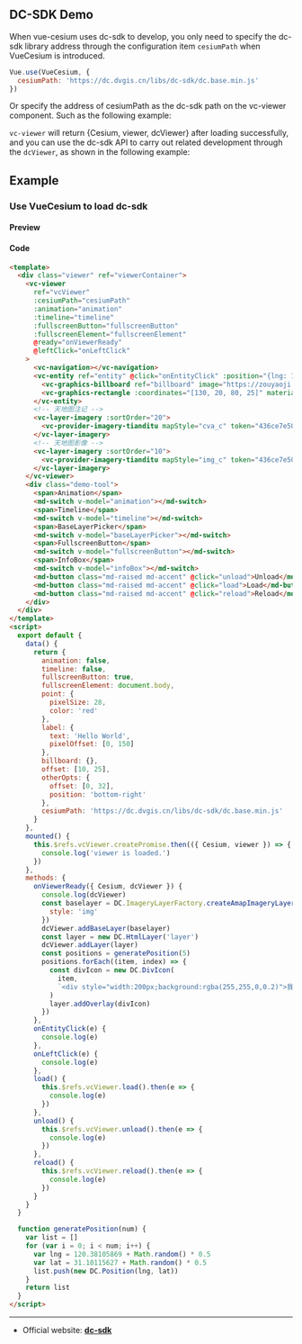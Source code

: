 ## DC-SDK Demo

When vue-cesium uses dc-sdk to develop, you only need to specify the dc-sdk library address through the configuration item `cesiumPath` when VueCesium is introduced.

```js
Vue.use(VueCesium, {
  cesiumPath: 'https://dc.dvgis.cn/libs/dc-sdk/dc.base.min.js'
})
```
Or specify the address of cesiumPath as the dc-sdk path on the vc-viewer component. Such as the following example:

`vc-viewer` will return {Cesium, viewer, dcViewer} after loading successfully, and you can use the dc-sdk API to carry out related development through the `dcViewer`, as shown in the following example:

## Example

### Use VueCesium to load dc-sdk

#### Preview

<doc-preview>
  <template>
    <div class="viewer" ref="viewerContainer">
      <vc-viewer
        ref="vcViewer"
        :cesiumPath="cesiumPath"
        :animation="animation"
        :timeline="timeline"
        :fullscreenButton="fullscreenButton"
        :fullscreenElement="fullscreenElement"
        @ready="onViewerReady"
        @leftClick="onLeftClick"
      >
        <vc-navigation></vc-navigation>
        <vc-entity ref="entity" @click="onEntityClick" :position="{lng: 108, lat: 32}" :point="point" :label="label">
          <vc-graphics-billboard ref="billboard" image="https://zouyaoji.top/vue-cesium/favicon.png"></vc-graphics-billboard>
          <vc-graphics-rectangle :coordinates="[130, 20, 80, 25]" material="green"></vc-graphics-rectangle>
        </vc-entity>
        <!-- 天地图注记 -->
        <vc-layer-imagery :sortOrder="20">
          <vc-provider-imagery-tianditu mapStyle="cva_c" token="436ce7e50d27eede2f2929307e6b33c0"></vc-provider-imagery-tianditu>
        </vc-layer-imagery>
        <!-- 天地图影像 -->
        <vc-layer-imagery :sortOrder="10">
          <vc-provider-imagery-tianditu mapStyle="img_c" token="436ce7e50d27eede2f2929307e6b33c0"></vc-provider-imagery-tianditu>
        </vc-layer-imagery>
      </vc-viewer>
      <div class="demo-tool">
        <span>Animation</span>
        <md-switch v-model="animation"></md-switch>
        <span>Timeline</span>
        <md-switch v-model="timeline"></md-switch>
        <span>BaseLayerPicker</span>
        <md-switch v-model="baseLayerPicker"></md-switch>
        <span>FullscreenButton</span>
        <md-switch v-model="fullscreenButton"></md-switch>
        <span>InfoBox</span>
        <md-switch v-model="infoBox"></md-switch>
        <md-button class="md-raised md-accent" @click="unload">Unload</md-button>
        <md-button class="md-raised md-accent" @click="load">Load</md-button>
        <md-button class="md-raised md-accent" @click="reload">Reload</md-button>
      </div>
    </div>
  </template>
  <script>
    export default {
      data() {
        return {
          animation: false,
          timeline: false,
          fullscreenButton: true,
          fullscreenElement: document.body,
          point: {
            pixelSize: 28,
            color: 'red'
          },
          label: {
            text: 'Hello World',
            pixelOffset: [0, 150]
          },
          billboard: {},
          offset: [10, 25],
          otherOpts: {
            offset: [0, 32],
            position: 'bottom-right'
          },
          cesiumPath: 'https://dc.dvgis.cn/libs/dc-sdk/dc.base.min.js'
        }
      },
      mounted() {
        this.$refs.vcViewer.createPromise.then(({ Cesium, viewer }) => {
          console.log('viewer is loaded.')
        })
      },
      methods: {
        onViewerReady({ Cesium, dcViewer }) {
          console.log(dcViewer)
          const baselayer = DC.ImageryLayerFactory.createAmapImageryLayer({
            style: 'img'
          })
          dcViewer.addBaseLayer(baselayer)
          const layer = new DC.HtmlLayer('layer')
          dcViewer.addLayer(layer)
          const positions = generatePosition(5)
          positions.forEach((item, index) => {
            const divIcon = new DC.DivIcon(
              item,
              `<div style="width:200px;background:rgba(255,255,0,0.2)">我是一个div，你可以对我添加css样式和内容</div>`
            )
            layer.addOverlay(divIcon)
          })
        },
        onEntityClick(e) {
          console.log(e)
        },
        onLeftClick(e) {
          console.log(e)
        },
        load() {
          this.$refs.vcViewer.load().then(e => {
            console.log(e)
          })
        },
        unload() {
          this.$refs.vcViewer.unload().then(e => {
            console.log(e)
          })
        },
        reload() {
          this.$refs.vcViewer.reload().then(e => {
            console.log(e)
          })
        }
      }
    }
    function generatePosition(num) {
      var list = []
      for (var i = 0; i < num; i++) {
        var lng = 120.38105869 + Math.random() * 0.5
        var lat = 31.10115627 + Math.random() * 0.5
        list.push(new DC.Position(lng, lat))
      }
      return list
    }
  </script>
</doc-preview>

#### Code

```html
<template>
  <div class="viewer" ref="viewerContainer">
    <vc-viewer
      ref="vcViewer"
      :cesiumPath="cesiumPath"
      :animation="animation"
      :timeline="timeline"
      :fullscreenButton="fullscreenButton"
      :fullscreenElement="fullscreenElement"
      @ready="onViewerReady"
      @leftClick="onLeftClick"
    >
      <vc-navigation></vc-navigation>
      <vc-entity ref="entity" @click="onEntityClick" :position="{lng: 108, lat: 32}" :point="point" :label="label">
        <vc-graphics-billboard ref="billboard" image="https://zouyaoji.top/vue-cesium/favicon.png"></vc-graphics-billboard>
        <vc-graphics-rectangle :coordinates="[130, 20, 80, 25]" material="green"></vc-graphics-rectangle>
      </vc-entity>
      <!-- 天地图注记 -->
      <vc-layer-imagery :sortOrder="20">
        <vc-provider-imagery-tianditu mapStyle="cva_c" token="436ce7e50d27eede2f2929307e6b33c0"></vc-provider-imagery-tianditu>
      </vc-layer-imagery>
      <!-- 天地图影像 -->
      <vc-layer-imagery :sortOrder="10">
        <vc-provider-imagery-tianditu mapStyle="img_c" token="436ce7e50d27eede2f2929307e6b33c0"></vc-provider-imagery-tianditu>
      </vc-layer-imagery>
    </vc-viewer>
    <div class="demo-tool">
      <span>Animation</span>
      <md-switch v-model="animation"></md-switch>
      <span>Timeline</span>
      <md-switch v-model="timeline"></md-switch>
      <span>BaseLayerPicker</span>
      <md-switch v-model="baseLayerPicker"></md-switch>
      <span>FullscreenButton</span>
      <md-switch v-model="fullscreenButton"></md-switch>
      <span>InfoBox</span>
      <md-switch v-model="infoBox"></md-switch>
      <md-button class="md-raised md-accent" @click="unload">Unload</md-button>
      <md-button class="md-raised md-accent" @click="load">Load</md-button>
      <md-button class="md-raised md-accent" @click="reload">Reload</md-button>
    </div>
  </div>
</template>
<script>
  export default {
    data() {
      return {
        animation: false,
        timeline: false,
        fullscreenButton: true,
        fullscreenElement: document.body,
        point: {
          pixelSize: 28,
          color: 'red'
        },
        label: {
          text: 'Hello World',
          pixelOffset: [0, 150]
        },
        billboard: {},
        offset: [10, 25],
        otherOpts: {
          offset: [0, 32],
          position: 'bottom-right'
        },
        cesiumPath: 'https://dc.dvgis.cn/libs/dc-sdk/dc.base.min.js'
      }
    },
    mounted() {
      this.$refs.vcViewer.createPromise.then(({ Cesium, viewer }) => {
        console.log('viewer is loaded.')
      })
    },
    methods: {
      onViewerReady({ Cesium, dcViewer }) {
        console.log(dcViewer)
        const baselayer = DC.ImageryLayerFactory.createAmapImageryLayer({
          style: 'img'
        })
        dcViewer.addBaseLayer(baselayer)
        const layer = new DC.HtmlLayer('layer')
        dcViewer.addLayer(layer)
        const positions = generatePosition(5)
        positions.forEach((item, index) => {
          const divIcon = new DC.DivIcon(
            item,
            `<div style="width:200px;background:rgba(255,255,0,0.2)">我是一个div，你可以对我添加css样式和内容</div>`
          )
          layer.addOverlay(divIcon)
        })
      },
      onEntityClick(e) {
        console.log(e)
      },
      onLeftClick(e) {
        console.log(e)
      },
      load() {
        this.$refs.vcViewer.load().then(e => {
          console.log(e)
        })
      },
      unload() {
        this.$refs.vcViewer.unload().then(e => {
          console.log(e)
        })
      },
      reload() {
        this.$refs.vcViewer.reload().then(e => {
          console.log(e)
        })
      }
    }
  }

  function generatePosition(num) {
    var list = []
    for (var i = 0; i < num; i++) {
      var lng = 120.38105869 + Math.random() * 0.5
      var lat = 31.10115627 + Math.random() * 0.5
      list.push(new DC.Position(lng, lat))
    }
    return list
  }
</script>
```

---

- Official website: **[dc-sdk](http://dc.dvgis.cn/#/index)**
